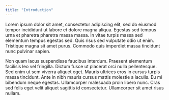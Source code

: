 ```yaml
---
title: "Introduction"
---
```


Lorem ipsum dolor sit amet, consectetur adipiscing elit, sed do eiusmod tempor incididunt ut labore et dolore magna aliqua. Egestas sed tempus urna et pharetra pharetra massa massa. In vitae turpis massa sed elementum tempus egestas sed. Quis risus sed vulputate odio ut enim. Tristique magna sit amet purus. Commodo quis imperdiet massa tincidunt nunc pulvinar sapien.

Non quam lacus suspendisse faucibus interdum. Praesent elementum facilisis leo vel fringilla. Dictum fusce ut placerat orci nulla pellentesque. Sed enim ut sem viverra aliquet eget. Mauris ultrices eros in cursus turpis massa tincidunt. Ante in nibh mauris cursus mattis molestie a iaculis. Eu mi bibendum neque egestas. Ullamcorper malesuada proin libero nunc. Cras sed felis eget velit aliquet sagittis id consectetur. Ullamcorper sit amet risus nullam.
